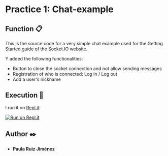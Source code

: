 # Practice 1: Chat-example

## Function 📋

This is the source code for a very simple chat example used for the Getting Started guide of the Socket.IO website.

Y added the following functionalities:
  
  * Button to close the socket connection and not allow sending messages
  * Registration of who is connected: Log in / Log out
  * Add a user's nickname
  
## Execution 🚀

I run it on [Repl.it](https://repl.it/):

[![Run on Repl.it](https://repl.it/badge/github/socketio/chat-example)](https://repl.it/github/socketio/chat-example)

## Author ✒️

* **Paula Ruiz Jiménez** 